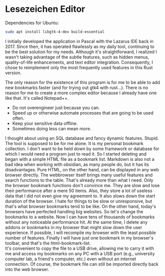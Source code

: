 # Lesezeichen Editor

Dependencies for Ubuntu:  
```bash
sudo apt install libgtk-4-dev build-essential
```

I initially developed the application in Pascal with the Lazarus IDE back in 2017.
Since then, it has operated flawlessly as my daily tool, continuing to be the best solution for my needs.
Although it's straightforward, I realized I wasn't taking advantage of the subtle features, such as hidden menus, quality-of-life enhancements, and text editor integration.
Consequently, I chose to reimplement only the most frequently used features in this Rust version.

The only reason for the existence of this program is for me to be able to add new bookmarks faster (and for trying out gtk4 with rust...).
There is no reason for me to create a more complex editor because I already have one like that. It's called Notepad++.

- Do not overengineer just because you can.
- Speed up or otherwise automate processes that are going to be used often.
- Keep your sensitive data offline.
- Sometimes doing less can mean more.

I thought about using an SQL database and fancy dynamic features. Stupid. The tool is supposed to be for me alone.
It is my personal bookmark collection. I don't want to be held down by some framework or database for which I would need a program just to read it.
So I started deleting and began with a simple HTML file as a bookmark list. Markdown is also not a bad idea when working with obsidian, as many people do, but it has its disadvantages.
Pure HTML, on the other hand, can be displayed in any web browser directly. The webbrowser itself brings many useful features and search functions to the table.
That's already more than what I need. Only the browser bookmark functions don't convince me. They are slow and lose their performance after a mere 50 items.
Also, they store a lot of useless data that I did not even give my agreement to. It also slows down the start duration of the browser. I hate for things to be slow or unresponsive, but that's what browser bookmarks tend to be like.
On the other hand, today's browsers have perfected handling big websites. So let's change the bookmarks to a website.
Now I can have tens of thousands of bookmarks without any noticeable performance hit. At the same time, I delete any addons or bookmarks in my browser that might slow down the user experience.
If possible, I will recompile my browser with the least possible number of features. Finally I will have just one bookmark in my browser's toolbar, and that's the html-bookmark-list.  
It's convenient to copy the file to a USB drive, allowing me to carry it with me and access my bookmarks on any PC with a USB port (e.g., university computer lab, a friend's computer, etc.) even without an internet connection.
Of course, the bookmark file can still be imported directly back into the web browser.
